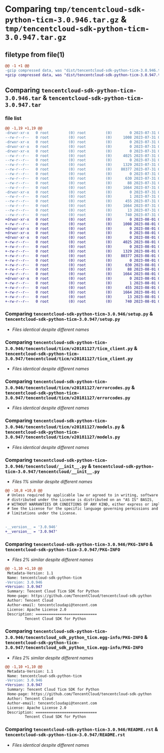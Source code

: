# Comparing `tmp/tencentcloud-sdk-python-ticm-3.0.946.tar.gz` & `tmp/tencentcloud-sdk-python-ticm-3.0.947.tar.gz`

## filetype from file(1)

```diff
@@ -1 +1 @@
-gzip compressed data, was "dist/tencentcloud-sdk-python-ticm-3.0.946.tar", last modified: Mon Jul 31 00:37:45 2023, max compression
+gzip compressed data, was "dist/tencentcloud-sdk-python-ticm-3.0.947.tar", last modified: Tue Aug  1 00:57:58 2023, max compression
```

## Comparing `tencentcloud-sdk-python-ticm-3.0.946.tar` & `tencentcloud-sdk-python-ticm-3.0.947.tar`

### file list

```diff
@@ -1,19 +1,19 @@
-drwxr-xr-x   0 root         (0) root         (0)        0 2023-07-31 00:37:45.000000 tencentcloud-sdk-python-ticm-3.0.946/
--rw-r--r--   0 root         (0) root         (0)     1008 2023-07-31 00:37:45.000000 tencentcloud-sdk-python-ticm-3.0.946/setup.py
-drwxr-xr-x   0 root         (0) root         (0)        0 2023-07-31 00:37:45.000000 tencentcloud-sdk-python-ticm-3.0.946/tencentcloud/
-drwxr-xr-x   0 root         (0) root         (0)        0 2023-07-31 00:37:45.000000 tencentcloud-sdk-python-ticm-3.0.946/tencentcloud/ticm/
-drwxr-xr-x   0 root         (0) root         (0)        0 2023-07-31 00:37:45.000000 tencentcloud-sdk-python-ticm-3.0.946/tencentcloud/ticm/v20181127/
--rw-r--r--   0 root         (0) root         (0)     4025 2023-07-31 00:37:45.000000 tencentcloud-sdk-python-ticm-3.0.946/tencentcloud/ticm/v20181127/ticm_client.py
--rw-r--r--   0 root         (0) root         (0)        0 2023-07-31 00:37:45.000000 tencentcloud-sdk-python-ticm-3.0.946/tencentcloud/ticm/v20181127/__init__.py
--rw-r--r--   0 root         (0) root         (0)     1329 2023-07-31 00:37:45.000000 tencentcloud-sdk-python-ticm-3.0.946/tencentcloud/ticm/v20181127/errorcodes.py
--rw-r--r--   0 root         (0) root         (0)    80377 2023-07-31 00:37:45.000000 tencentcloud-sdk-python-ticm-3.0.946/tencentcloud/ticm/v20181127/models.py
--rw-r--r--   0 root         (0) root         (0)        0 2023-07-31 00:37:45.000000 tencentcloud-sdk-python-ticm-3.0.946/tencentcloud/ticm/__init__.py
--rw-r--r--   0 root         (0) root         (0)      630 2023-07-31 00:37:45.000000 tencentcloud-sdk-python-ticm-3.0.946/tencentcloud/__init__.py
--rw-r--r--   0 root         (0) root         (0)       88 2023-07-31 00:37:45.000000 tencentcloud-sdk-python-ticm-3.0.946/setup.cfg
--rw-r--r--   0 root         (0) root         (0)     1664 2023-07-31 00:37:45.000000 tencentcloud-sdk-python-ticm-3.0.946/PKG-INFO
-drwxr-xr-x   0 root         (0) root         (0)        0 2023-07-31 00:37:45.000000 tencentcloud-sdk-python-ticm-3.0.946/tencentcloud_sdk_python_ticm.egg-info/
--rw-r--r--   0 root         (0) root         (0)        1 2023-07-31 00:37:45.000000 tencentcloud-sdk-python-ticm-3.0.946/tencentcloud_sdk_python_ticm.egg-info/dependency_links.txt
--rw-r--r--   0 root         (0) root         (0)      455 2023-07-31 00:37:45.000000 tencentcloud-sdk-python-ticm-3.0.946/tencentcloud_sdk_python_ticm.egg-info/SOURCES.txt
--rw-r--r--   0 root         (0) root         (0)     1664 2023-07-31 00:37:45.000000 tencentcloud-sdk-python-ticm-3.0.946/tencentcloud_sdk_python_ticm.egg-info/PKG-INFO
--rw-r--r--   0 root         (0) root         (0)       13 2023-07-31 00:37:45.000000 tencentcloud-sdk-python-ticm-3.0.946/tencentcloud_sdk_python_ticm.egg-info/top_level.txt
--rw-r--r--   0 root         (0) root         (0)      740 2023-07-31 00:37:45.000000 tencentcloud-sdk-python-ticm-3.0.946/README.rst
+drwxr-xr-x   0 root         (0) root         (0)        0 2023-08-01 00:57:58.000000 tencentcloud-sdk-python-ticm-3.0.947/
+-rw-r--r--   0 root         (0) root         (0)     1008 2023-08-01 00:57:58.000000 tencentcloud-sdk-python-ticm-3.0.947/setup.py
+drwxr-xr-x   0 root         (0) root         (0)        0 2023-08-01 00:57:58.000000 tencentcloud-sdk-python-ticm-3.0.947/tencentcloud/
+drwxr-xr-x   0 root         (0) root         (0)        0 2023-08-01 00:57:58.000000 tencentcloud-sdk-python-ticm-3.0.947/tencentcloud/ticm/
+drwxr-xr-x   0 root         (0) root         (0)        0 2023-08-01 00:57:58.000000 tencentcloud-sdk-python-ticm-3.0.947/tencentcloud/ticm/v20181127/
+-rw-r--r--   0 root         (0) root         (0)     4025 2023-08-01 00:57:58.000000 tencentcloud-sdk-python-ticm-3.0.947/tencentcloud/ticm/v20181127/ticm_client.py
+-rw-r--r--   0 root         (0) root         (0)        0 2023-08-01 00:57:58.000000 tencentcloud-sdk-python-ticm-3.0.947/tencentcloud/ticm/v20181127/__init__.py
+-rw-r--r--   0 root         (0) root         (0)     1329 2023-08-01 00:57:58.000000 tencentcloud-sdk-python-ticm-3.0.947/tencentcloud/ticm/v20181127/errorcodes.py
+-rw-r--r--   0 root         (0) root         (0)    80377 2023-08-01 00:57:58.000000 tencentcloud-sdk-python-ticm-3.0.947/tencentcloud/ticm/v20181127/models.py
+-rw-r--r--   0 root         (0) root         (0)        0 2023-08-01 00:57:58.000000 tencentcloud-sdk-python-ticm-3.0.947/tencentcloud/ticm/__init__.py
+-rw-r--r--   0 root         (0) root         (0)      630 2023-08-01 00:57:58.000000 tencentcloud-sdk-python-ticm-3.0.947/tencentcloud/__init__.py
+-rw-r--r--   0 root         (0) root         (0)       88 2023-08-01 00:57:58.000000 tencentcloud-sdk-python-ticm-3.0.947/setup.cfg
+-rw-r--r--   0 root         (0) root         (0)     1664 2023-08-01 00:57:58.000000 tencentcloud-sdk-python-ticm-3.0.947/PKG-INFO
+drwxr-xr-x   0 root         (0) root         (0)        0 2023-08-01 00:57:58.000000 tencentcloud-sdk-python-ticm-3.0.947/tencentcloud_sdk_python_ticm.egg-info/
+-rw-r--r--   0 root         (0) root         (0)        1 2023-08-01 00:57:58.000000 tencentcloud-sdk-python-ticm-3.0.947/tencentcloud_sdk_python_ticm.egg-info/dependency_links.txt
+-rw-r--r--   0 root         (0) root         (0)      455 2023-08-01 00:57:58.000000 tencentcloud-sdk-python-ticm-3.0.947/tencentcloud_sdk_python_ticm.egg-info/SOURCES.txt
+-rw-r--r--   0 root         (0) root         (0)     1664 2023-08-01 00:57:58.000000 tencentcloud-sdk-python-ticm-3.0.947/tencentcloud_sdk_python_ticm.egg-info/PKG-INFO
+-rw-r--r--   0 root         (0) root         (0)       13 2023-08-01 00:57:58.000000 tencentcloud-sdk-python-ticm-3.0.947/tencentcloud_sdk_python_ticm.egg-info/top_level.txt
+-rw-r--r--   0 root         (0) root         (0)      740 2023-08-01 00:57:58.000000 tencentcloud-sdk-python-ticm-3.0.947/README.rst
```

### Comparing `tencentcloud-sdk-python-ticm-3.0.946/setup.py` & `tencentcloud-sdk-python-ticm-3.0.947/setup.py`

 * *Files identical despite different names*

### Comparing `tencentcloud-sdk-python-ticm-3.0.946/tencentcloud/ticm/v20181127/ticm_client.py` & `tencentcloud-sdk-python-ticm-3.0.947/tencentcloud/ticm/v20181127/ticm_client.py`

 * *Files identical despite different names*

### Comparing `tencentcloud-sdk-python-ticm-3.0.946/tencentcloud/ticm/v20181127/errorcodes.py` & `tencentcloud-sdk-python-ticm-3.0.947/tencentcloud/ticm/v20181127/errorcodes.py`

 * *Files identical despite different names*

### Comparing `tencentcloud-sdk-python-ticm-3.0.946/tencentcloud/ticm/v20181127/models.py` & `tencentcloud-sdk-python-ticm-3.0.947/tencentcloud/ticm/v20181127/models.py`

 * *Files identical despite different names*

### Comparing `tencentcloud-sdk-python-ticm-3.0.946/tencentcloud/__init__.py` & `tencentcloud-sdk-python-ticm-3.0.947/tencentcloud/__init__.py`

 * *Files 1% similar despite different names*

```diff
@@ -10,8 +10,8 @@
 # Unless required by applicable law or agreed to in writing, software
 # distributed under the License is distributed on an "AS IS" BASIS,
 # WITHOUT WARRANTIES OR CONDITIONS OF ANY KIND, either express or implied.
 # See the License for the specific language governing permissions and
 # limitations under the License.
 
 
-__version__ = '3.0.946'
+__version__ = '3.0.947'
```

### Comparing `tencentcloud-sdk-python-ticm-3.0.946/PKG-INFO` & `tencentcloud-sdk-python-ticm-3.0.947/PKG-INFO`

 * *Files 2% similar despite different names*

```diff
@@ -1,10 +1,10 @@
 Metadata-Version: 1.1
 Name: tencentcloud-sdk-python-ticm
-Version: 3.0.946
+Version: 3.0.947
 Summary: Tencent Cloud Ticm SDK for Python
 Home-page: https://github.com/TencentCloud/tencentcloud-sdk-python
 Author: Tencent Cloud
 Author-email: tencentcloudapi@tencent.com
 License: Apache License 2.0
 Description: ============================
         Tencent Cloud SDK for Python
```

### Comparing `tencentcloud-sdk-python-ticm-3.0.946/tencentcloud_sdk_python_ticm.egg-info/PKG-INFO` & `tencentcloud-sdk-python-ticm-3.0.947/tencentcloud_sdk_python_ticm.egg-info/PKG-INFO`

 * *Files 2% similar despite different names*

```diff
@@ -1,10 +1,10 @@
 Metadata-Version: 1.1
 Name: tencentcloud-sdk-python-ticm
-Version: 3.0.946
+Version: 3.0.947
 Summary: Tencent Cloud Ticm SDK for Python
 Home-page: https://github.com/TencentCloud/tencentcloud-sdk-python
 Author: Tencent Cloud
 Author-email: tencentcloudapi@tencent.com
 License: Apache License 2.0
 Description: ============================
         Tencent Cloud SDK for Python
```

### Comparing `tencentcloud-sdk-python-ticm-3.0.946/README.rst` & `tencentcloud-sdk-python-ticm-3.0.947/README.rst`

 * *Files identical despite different names*

